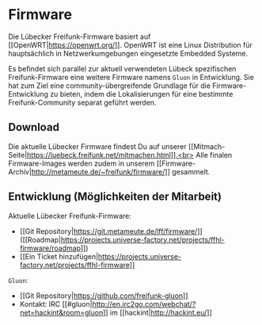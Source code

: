 # Firmware

Die Lübecker Freifunk-Firmware basiert auf [[OpenWRT|https://openwrt.org/]]. OpenWRT ist eine Linux Distribution für hauptsächlich in Netzwerkumgebungen eingesetzte Embedded Systeme.

Es befindet sich parallel zur aktuell verwendeten Lübeck spezifischen Freifunk-Firmware eine weitere Firmware namens `Gluon` in Entwicklung. Sie hat zum Ziel eine community-übergreifende Grundlage für die Firmware-Entwicklung zu bieten, indem die Lokalisierungen für eine bestimmte Freifunk-Community separat geführt werden.

## Download
Die aktuelle Lübecker Firmware findest Du auf unserer [[Mitmach-Seite|https://luebeck.freifunk.net/mitmachen.html]].<br>
Alle finalen Firmware-Images werden zudem in unserem [[Firmware-Archiv|http://metameute.de/~freifunk/firmware/]] gesammelt.

## Entwicklung (Möglichkeiten der Mitarbeit)
Aktuelle Lübecker Freifunk-Firmware:
* [[Git Repository|https://git.metameute.de/lff/firmware/]] ([[Roadmap|https://projects.universe-factory.net/projects/ffhl-firmware/roadmap]])
* [[Ein Ticket hinzufügen|https://projects.universe-factory.net/projects/ffhl-firmware]]

`Gluon`:
* [[Git Repository|https://github.com/freifunk-gluon]]
* Kontakt: IRC [[#gluon|http://en.irc2go.com/webchat/?net=hackint&room=gluon]] im [[hackint|http://hackint.eu/]]

